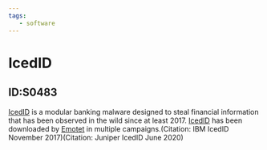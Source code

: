 ```yaml
---
tags:
   - software
---
```

# IcedID
## ID:S0483
[IcedID](/mitre/software/S0483) is a modular banking malware designed to steal financial information that has been observed in the wild since at least 2017.  [IcedID](/mitre/software/S0483)  has been downloaded by [Emotet](/mitre/software/S0367) in multiple campaigns.(Citation: IBM IcedID November 2017)(Citation: Juniper IcedID June 2020)

